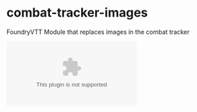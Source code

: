 # combat-tracker-images
FoundryVTT Module that replaces images in the combat tracker

![the latest version zip](https://img.shields.io/github/downloads/MarkPearce/marks-headshot-remake/latest/combat-tracker-images.zip)
